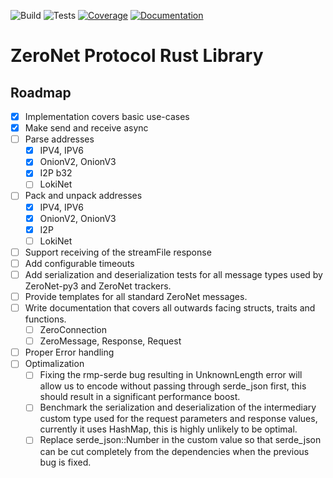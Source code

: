 ![Build](http://localhost:43110/1H3ct93gHL9BgtTnyrqJrkjn4NdociFFTn/img/build.svg)
![Tests](http://localhost:43110/1H3ct93gHL9BgtTnyrqJrkjn4NdociFFTn/img/tests.svg)
[![Coverage](http://localhost:43110/1H3ct93gHL9BgtTnyrqJrkjn4NdociFFTn/img/coverage.svg)](http://localhost:43110/1H3ct93gHL9BgtTnyrqJrkjn4NdociFFTn/coverage/html)
[![Documentation](http://localhost:43110/1H3ct93gHL9BgtTnyrqJrkjn4NdociFFTn/img/doc.svg)](http://localhost:43110/1H3ct93gHL9BgtTnyrqJrkjn4NdociFFTn/doc/zeronet_protocol)

# ZeroNet Protocol Rust Library

## Roadmap
- [x] Implementation covers basic use-cases
- [x] Make send and receive async
- [ ] Parse addresses
	- [x] IPV4, IPV6
	- [x] OnionV2, OnionV3
	- [x] I2P b32
	- [ ] LokiNet
- [ ] Pack and unpack addresses
	- [x] IPV4, IPV6
	- [x] OnionV2, OnionV3
	- [x] I2P
	- [ ] LokiNet
- [ ] Support receiving of the streamFile response
- [ ] Add configurable timeouts
- [ ] Add serialization and deserialization tests for all message types used by ZeroNet-py3 and ZeroNet trackers.
- [ ] Provide templates for all standard ZeroNet messages.
- [ ] Write documentation that covers all outwards facing structs, traits and functions.
	- [ ] ZeroConnection
	- [ ] ZeroMessage, Response, Request
- [ ] Proper Error handling
- [ ] Optimalization
	- [ ] Fixing the rmp-serde bug resulting in UnknownLength error will allow us to encode without passing through serde_json first, this should result in a significant performance boost.
	- [ ] Benchmark the serialization and deserialization of the intermediary custom type used for the request parameters and response values, currently it uses HashMap, this is highly unlikely to be optimal.
	- [ ] Replace serde_json::Number in the custom value so that serde_json can be cut completely from the dependencies when the previous bug is fixed.
